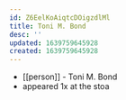```yaml
---
id: Z6EelKoAiqtcDOigzdlMl
title: Toni M. Bond
desc: ''
updated: 1639759645928
created: 1639759645928
---
```



- [[person]] - Toni M. Bond
- appeared 1x at the stoa
